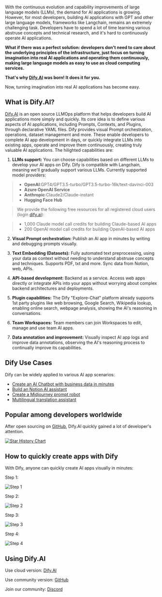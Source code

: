 With the continuous evolution and capability improvements of large language models (LLMs), the demand for AI applications is growing. However, for most developers, building AI applications with GPT and other large language models, frameworks like Langchain, remains an extremely challenging task. Developers have to spend a lot of time learning various abstruse concepts and technical research, and it's hard to continuously operate AI applications.

**What if there was a perfect solution: developers don't need to care about the underlying principles of the infrastructure, just focus on turning imagination into real AI applications and operating them continuously, making large language models as easy to use as cloud computing services.**

**That's why [Dify.AI](https://dify.ai) was born! It does it for you.**

Now, turning imagination into real AI applications has become easy.

## What is Dify.AI?

[Dify.AI](https://dify.ai) is an open source LLMOps platform that helps developers build AI applications more simply and quickly. Its core idea is to define various aspects of AI applications, including Prompts, Contexts, and Plugins, through declarative YAML files. Dify provides visual Prompt orchestration, operations, dataset management and more. These enable developers to complete AI app development in days, or quickly integrate LLMs into existing apps, operate and improve them continuously, creating truly valuable AI applications. The hilighted capabilities are:

1. **LLMs support:** You can choose capabilities based on different LLMs to develop your AI apps on Dify. Dify is compatible with Langchain, meaning we'll gradually support various LLMs. Currently supported model providers:

> -   **OpenAI**:GPT4/GPT3.5-turbo/GPT3.5-turbo-16k/text-davinci-003
> -   **Azure OpenAI Service**
> -   **Anthropic**:Claude2/Claude-instant
> -   **Hugging Face Hub**

> We provide the following free resources for all registered cloud users (login [dify.ai](https://cloud.dify.ai)):

> -   1,000 Claude model call credits for building Claude-based AI apps
> -   200 OpenAI model call credits for building OpenAI-based AI apps

2. **Visual Prompt orchestration:** Publish an AI app in minutes by writing and debugging prompts visually.

3. **Text Embedding (Datasets):** Fully automated text preprocessing, using your data as context without needing to understand abstruse concepts and techniques. Supports PDF, txt and more. Sync data from Notion, web, APIs.

4. **API-based development:** Backend as a service. Access web apps directly or integrate APIs into your apps without worrying about complex backend architectures and deployments.

5. **Plugin capabilities:** The Dify "Explore-Chat" platform already supports 1st party plugins like web browsing, Google Search, Wikipedia lookup, enabling online search, webpage analysis, showing the AI's reasoning in conversations.

6. **Team Workspaces:** Team members can join Workspaces to edit, manage and use team AI apps.

7. **Data annotation and improvement:** Visually inspect AI app logs and improve data annotations, observing the AI's reasoning process to continually improve its capabilities.

## Dify Use Cases

Dify can be widely applied to various AI app scenarios:

-   [Create an AI Chatbot with business data in minutes](https://docs.dify.ai/en/learn-more/use-cases/create-an-ai-chatbot-with-business-data-in-minutes)
-   [Build an Notion AI assistant](https://docs.dify.ai/en/learn-more/use-cases/build-an-notion-ai-assistant)
-   [Create a Midjourney prompt robot](https://docs.dify.ai/en/learn-more/use-cases/create-a-midjourney-prompt-bot-with-dify)
-   [Multilingual translation assistant](https://dify.ai/blog/building-a-multilingual-document-translation-tool-with-dify)

## Popular among developers worldwide

After open sourcing on [GitHub](https://github.com/langgenius/dify), Dify.AI quickly gained a lot of developer's attention.

[![Star History Chart](https://api.star-history.com/svg?repos=langgenius/dify&type=Date)](https://star-history.com/#langgenius/dify&Date)

## How to quickly create apps with Dify

With Dify, anyone can quickly create AI apps visually in minutes:

Step 1:

![Step 1](/assets/blog/dify-ai/step1.webp)

Step 2:

![Step 2](/assets/blog/dify-ai/step2.webp)

Step 3:

![Step 3](/assets/blog/dify-ai/step3.webp)

Step 4:

![Step 4](/assets/blog/dify-ai/step4.webp)

## Using Dify.AI

Use cloud version: [Dify.AI](https://dify.ai)

Use community version: [GitHub](https://github.com/langgenius/dify)

Join our community: [Discord](https://discord.gg/FngNHpbcY7)
